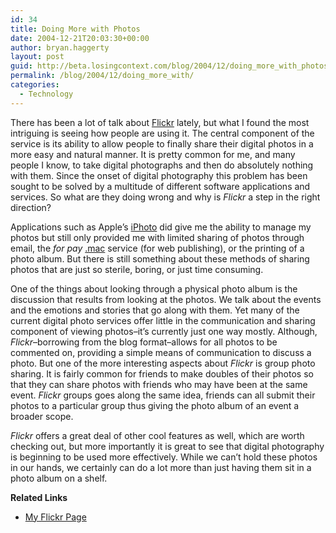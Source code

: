 ```yaml
---
id: 34
title: Doing More with Photos
date: 2004-12-21T20:03:30+00:00
author: bryan.haggerty
layout: post
guid: http://beta.losingcontext.com/blog/2004/12/doing_more_with_photos.php
permalink: /blog/2004/12/doing_more_with/
categories:
  - Technology
---
```

There has been a lot of talk about [Flickr](http://www.flickr.com "Check out the Flickr service") lately, but what I found the most intriguing is seeing how people are using it. The central component of the service is its ability to allow people to finally share their digital photos in a more easy and natural manner. It is pretty common for me, and many people I know, to take digital photographs and then do absolutely nothing with them. Since the onset of digital photography this problem has been sought to be solved by a multitude of different software applications and services. So what are they doing wrong and why is _Flickr_ a step in the right direction?

Applications such as Apple&#8217;s [iPhoto](http://www.apple.com/ilife/iphoto/ "Learn more about Apple's iPhoto application") did give me the ability to manage my photos but still only provided me with limited sharing of photos through email, the _for pay_ [.mac](http://www.mac.com "Check out Apple's .mac service") service (for web publishing), or the printing of a photo album. But there is still something about these methods of sharing photos that are just so sterile, boring, or just time consuming.

One of the things about looking through a physical photo album is the discussion that results from looking at the photos. We talk about the events and the emotions and stories that go along with them. Yet many of the current digital photo services offer little in the communication and sharing component of viewing photos&#8211;it&#8217;s currently just one way mostly. Although, _Flickr_&#8211;borrowing from the blog format&#8211;allows for all photos to be commented on, providing a simple means of communication to discuss a photo. But one of the more interesting aspects about _Flickr_ is group photo sharing. It is fairly common for friends to make doubles of their photos so that they can share photos with friends who may have been at the same event. _Flickr_ groups goes along the same idea, friends can all submit their photos to a particular group thus giving the photo album of an event a broader scope.

_Flickr_ offers a great deal of other cool features as well, which are worth checking out, but more importantly it is great to see that digital photography is beginning to be used more effectively. While we can&#8217;t hold these photos in our hands, we certainly can do a lot more than just having them sit in a photo album on a shelf.

<p id="related-links">
  <strong>Related Links</strong>
</p>

  * [My Flickr Page](http://www.flickr.com/photos/bhaggs/)